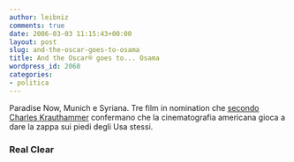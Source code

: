 ```yaml
---
author: leibniz
comments: true
date: 2006-03-03 11:15:43+00:00
layout: post
slug: and-the-oscar-goes-to-osama
title: And the Oscar® goes to... Osama
wordpress_id: 2068
categories:
- politica
---
```


Paradise Now, Munich e Syriana. Tre film in nomination che [secondo Charles Krauthammer](http://www.realclearpolitics.com/Commentary/com-3_3_06_CK.html) confermano che la cinematografia americana gioca a dare la zappa sui piedi degli Usa stessi.


### Real Clear
